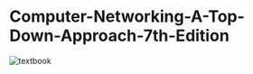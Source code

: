 # Computer-Networking-A-Top-Down-Approach-7th-Edition
![textbook](https://github.com/ece-cohort/Computer-Networking-A-Top-Down-Approach-7th-Edition/blob/master/computer-Networking-A-Top-Down-Approach-7th-Edition/Image_001.jpg)
